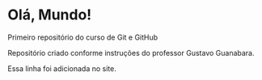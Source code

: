 # Olá, Mundo!
 Primeiro repositório do curso de Git e GitHub

 Repositório criado conforme instruções do professor Gustavo Guanabara.
 
 Essa linha foi adicionada no site.
